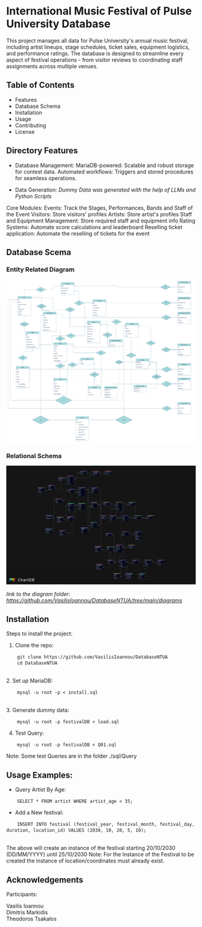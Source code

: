 # **International Music Festival of Pulse University Database**

This project manages all data for Pulse University's annual music festival, including artist lineups, stage schedules, ticket sales, equipment logistics, and performance ratings. The database is designed to streamline every aspect of festival operations - from visitor reviews to coordinating staff assignments across multiple venues.

## **Table of Contents**
- Features
- Database Schema
- Installation
- Usage
- Contributing
- License

## **Directory Features**
 - Database Management:
        MariaDB-powered: Scalable and robust storage for contest data.
        Automated workflows: Triggers and stored procedures for seamless operations.

 - Data Generation: 
        *Dummy Data was generated with the help of LLMs and Python Scripts*
 
  Core Modules:
        Events: Track the Stages, Performances, Bands and Staff of the Event
        Visitors: Store visitors' profiles
        Artists: Store artist's profiles
        Staff and Equipment Management: Store required staff and equipment info 
        Rating Systems: Automate score calculations and leaderboard
        Reselling ticket application: Automate the reselling of tickets for the event

## **Database Scema**
### Entity Related Diagram

![ERD](./diagrams/png/ER_Diagram.png)

### Relational Schema

![RelD](./diagrams/png/relational_diagram.png)

*link to the diagram folder: https://github.com/VasilisIoannou/DatabaseNTUA/tree/main/diagrams*

## **Installation**  
Steps to install the project:  

1. Clone the repo: 

```
    git clone https://github.com/VasilisIoannou/DatabaseNTUA
    cd DatabaseNTUA
```
<br>
2. Set up MariaDB:


```
    mysql -u root -p < install.sql
```
<br>
3. Generate dummy data:
<br>

```
    mysql -u root -p festivalDB < load.sql
```

4. Test Query:

```
    mysql -u root -p festivalDB < Q01.sql
```
Note: Some test Queries are in the folder ./sql/Query


## Usage Examples:

- Query Artist By Age:
```  
    SELECT * FROM artist WHERE artist_age < 35;
```
- Add a New festival:

```
    INSERT INTO festival (festival_year, festival_month, festival_day, duration, location_id) VALUES (2030, 10, 20, 5, 10);
```
<br>
<div>
    The above will create an instance of the festival starting 20/10/2030 (DD/MM/YYYY) until 25/10/2030
    Note: For the Instance of the Festival to be created the instance of location/coordinates must already exist.
</div>

## **Acknowledgements** 
Participants: 
<div> Vasilis Ioannou </div> 
<div> Dimitris Markidis </div>
<div> Theodoros Tsakalos </div>

